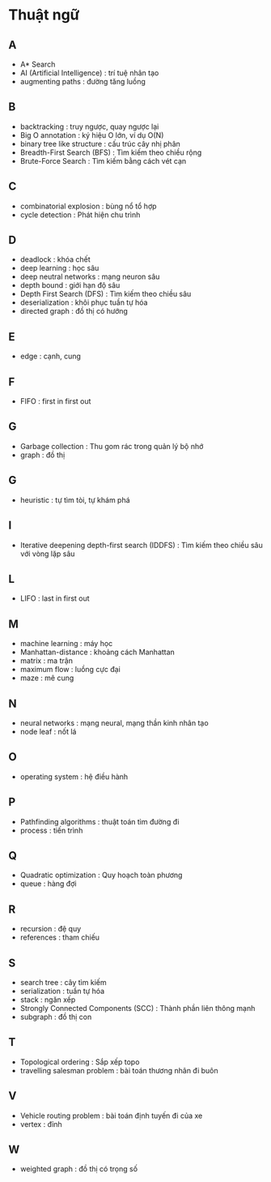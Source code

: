 # Thuật ngữ

## A
- A* Search
- AI (Artificial Intelligence) : trí tuệ nhân tạo 
- augmenting paths : đường tăng luồng

## B
- backtracking : truy ngược, quay ngược lại
- Big O annotation : ký hiệu O lớn, ví dụ O(N)
- binary tree like structure : cấu trúc cây nhị phân
- Breadth-First Search (BFS) : Tìm kiếm theo chiều rộng
- Brute-Force Search : Tìm kiếm bằng cách vét cạn

## C
- combinatorial explosion : bùng nổ tổ hợp
- cycle detection : Phát hiện chu trình

## D
- deadlock : khóa chết
- deep learning : học sâu
- deep neutral networks : mạng neuron sâu
- depth bound : giới hạn độ sâu
- Depth First Search (DFS) : Tìm kiếm theo chiều sâu
- deserialization : khôi phục tuần tự hóa
- directed graph : đồ thị có hướng

## E
- edge : cạnh, cung

## F
- FIFO : first in first out


## G
- Garbage collection : Thu gom rác trong quản lý bộ nhớ
- graph : đồ thị

## G
- heuristic : tự tìm tòi, tự khám phá

## I
- Iterative deepening depth-first search (IDDFS) : Tìm kiếm theo chiều sâu với vòng lặp sâu

## L
- LIFO : last in first out

## M
- machine learning : máy học
- Manhattan-distance : khoảng cách Manhattan
- matrix : ma trận
- maximum flow : luồng cực đại
- maze : mê cung

## N
- neural networks : mạng neural, mạng thần kinh nhân tạo
- node leaf : nốt lá

## O
- operating system : hệ điều hành

## P
- Pathfinding algorithms : thuật toán tìm đường đi
- process : tiến trình

## Q
- Quadratic optimization : Quy hoạch toàn phương
- queue : hàng đợi

## R
- recursion : đệ quy
- references : tham chiếu 

## S
- search tree : cây tìm kiếm
- serialization : tuần tự hóa 
- stack : ngăn xếp
- Strongly Connected Components (SCC) : Thành phần liên thông mạnh 
- subgraph : đồ thị con

## T
- Topological ordering : Sắp xếp topo
- travelling salesman problem : bài toán thương nhân đi buôn

## V
- Vehicle routing problem : bài toán định tuyến đi của xe
- vertex : đỉnh 

## W
- weighted graph : đồ thị có trọng số